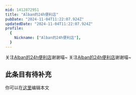 ```yaml
---
mid: 1412872951
title: "Alban的24h便利店"
pubDate: "2024-11-04T11:22:07.924Z"
updatedDate: "2024-11-04T11:22:07.924Z"
profile:
  {
    Nickname: ["Alban的24h便利店"],
  }
---
```


关注[Alban的24h便利店](https://space.bilibili.com/1412872951)谢谢喵~ 关注[Alban的24h便利店](https://space.bilibili.com/1412872951)谢谢喵~

## 此条目有待补充
你可以在[这里](https://github.com/Yuhanawa/VTuber.ICU-Content/edit/master/v/Alban的24h便利店/index.md)编辑本文

